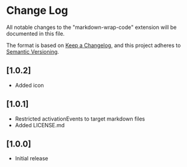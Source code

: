 # Change Log

All notable changes to the "markdown-wrap-code" extension will be documented in this file.

The format is based on [Keep a Changelog](https://keepachangelog.com/en/1.0.0/),
and this project adheres to [Semantic Versioning](https://semver.org/spec/v2.0.0.html).

## [1.0.2]

- Added icon

## [1.0.1]

- Restricted activationEvents to target markdown files
- Added LICENSE.md


## [1.0.0]

- Initial release